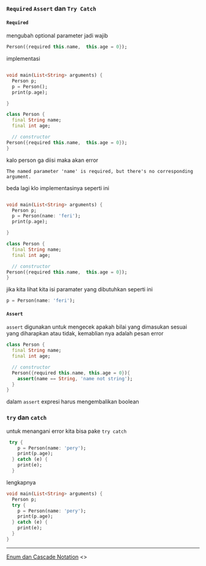 ### `Required` `Assert` dan `Try Catch`

#### `Required`

mengubah optional parameter jadi wajib

```dart
Person({required this.name,  this.age = 0});
```

implementasi

```dart

void main(List<String> arguments) {
  Person p;
  p = Person();
  print(p.age);

}

class Person {
  final String name;
  final int age;

  // constructor
Person({required this.name,  this.age = 0});
}

```

kalo person ga diisi maka akan error

```
The named parameter 'name' is required, but there's no corresponding argument.
```

beda lagi klo implementasinya seperti ini

```dart

void main(List<String> arguments) {
  Person p;
  p = Person(name: 'feri');
  print(p.age);

}

class Person {
  final String name;
  final int age;

  // constructor
Person({required this.name,  this.age = 0});
}
```

jika kita lihat kita isi paramater yang dibutuhkan seperti ini

```dart
p = Person(name: 'feri');
```

#### `Assert`

`assert` digunakan untuk mengecek apakah bilai yang dimasukan sesuai yang diharapkan atau tidak, kemablian nya adalah pesan error

```dart
class Person {
  final String name;
  final int age;

  // constructor
  Person({required this.name, this.age = 0}){
    assert(name == String, 'name not string');
  }
}
```

dalam  `assert` expresi harus mengembalikan boolean

### `try` dan `catch`

untuk menangani error kita bisa pake `try catch`

```dart
 try {
    p = Person(name: 'pery');
    print(p.age);
  } catch (e) {
    print(e);
  }
```

lengkapnya

```dart
void main(List<String> arguments) {
  Person p;
  try {
    p = Person(name: 'pery');
    print(p.age);
  } catch (e) {
    print(e);
  }
}

```

---
[Enum dan Cascade Notation](../enums/README.md) <> []()